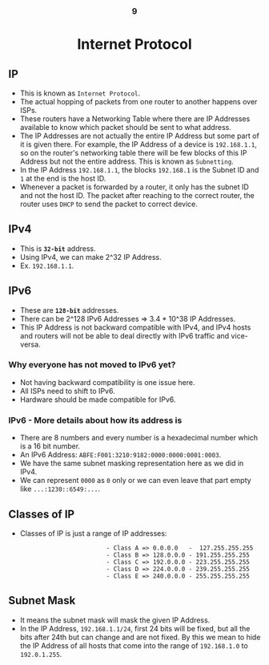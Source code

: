 <div align=center>
<h3>9</h3>
  <h1>Internet Protocol</h1>
</div>


## IP

- This is known as `Internet Protocol`.
- The actual hopping of packets from one router to another happens over ISPs.
- These routers have a Networking Table where there are IP Addresses available to know which packet should be sent to what address.
- The IP Addresses are not actually the entire IP Address but some part of it is given there. For example, the IP Address of a device is `192.168.1.1`, so on the router's networking table there will be few blocks of this IP Address but not the entire address. This is known as `Subnetting`.
- In the IP Address `192.168.1.1`, the blocks `192.168.1` is the Subnet ID and `1` at the end is the host ID.
- Whenever a packet is forwarded by a router, it only has the subnet ID and not the host ID. The packet after reaching to the correct router, the router uses `DHCP` to send the packet to correct device.


## IPv4

- This is **`32-bit`** address.
- Using IPv4, we can make 2^32 IP Address.
- Ex. `192.168.1.1`.

## IPv6

- These are **`128-bit`** addresses.
- There can be 2^128 IPv6 Addresses => 3.4 * 10^38 IP Addresses.
- This IP Address is not backward compatible with IPv4, and IPv4 hosts and routers will not be able to deal directly with IPv6 traffic and vice-versa.

### Why everyone has not moved to IPv6 yet?

- Not having backward compatibility is one issue here.
- All ISPs need to shift to IPv6.
- Hardware should be made compatible for IPv6.


### IPv6 - More details about how its address is

- There are 8 numbers and every number is a hexadecimal number which is a 16 bit number.
- An IPv6 Address: `ABFE:F001:3210:9182:0000:0000:0001:0003`.
- We have the same subnet masking representation here as we did in IPv4.
- We can represent `0000` as `0` only or we can even leave that part empty like `...:1230::6549:...`.


## Classes of IP
- Classes of IP is just a range of IP addresses:
  
                              - Class A => 0.0.0.0   -  127.255.255.255
                              - Class B => 128.0.0.0 - 191.255.255.255
                              - Class C => 192.0.0.0 - 223.255.255.255
                              - Class D => 224.0.0.0 - 239.255.255.255
                              - Class E => 240.0.0.0 - 255.255.255.255


## Subnet Mask

- It means the subnet mask will mask the given IP Address.
- In the IP Address, `192.168.1.1/24`, first 24 bits will be fixed, but all the bits after 24th but can change and are not fixed. By this we mean to hide the IP Address of all hosts that come into the range of `192.168.1.0` to `192.0.1.255`.
